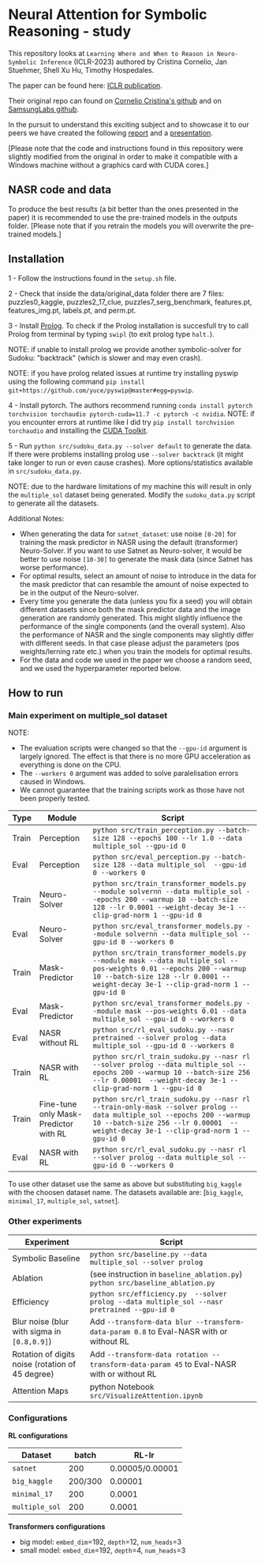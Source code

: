 #  Neural Attention for Symbolic Reasoning - study
This repository looks at ``Learning Where and When to Reason in Neuro-Symbolic Inference`` (ICLR-2023) authored by Cristina Cornelio, Jan Stuehmer, Shell Xu Hu, Timothy Hospedales.

The paper can be found here: [ICLR publication](https://openreview.net/forum?id=en9V5F8PR-).

Their original repo can found on [Cornelio Cristina's github](https://github.com/corneliocristina/NASR) and on [SamsungLabs github](https://github.com/SamsungLabs/NASR).

In the pursuit to understand this exciting subject and to showcase it to our peers we have created the following [report]() and a [presentation]().

[Please note that the code and instructions found in this repository were slightly modified from the original in order to make it compatible with a Windows machine without a graphics card with CUDA cores.]

## NASR code and data
To produce the best results (a bit better than the ones presented in the paper) it is recommended to use the pre-trained models in the outputs folder. [Please note that if you retrain the models you will overwrite the pre-trained models.]

## Installation
1 - Follow the instructions found in the ``setup.sh`` file.

2 - Check that inside the data/original_data folder there are 7 files: puzzles0_kaggle, puzzles2_17_clue, puzzles7_serg_benchmark, features.pt, features_img.pt, labels.pt, and perm.pt.

3 - Install [Prolog](https://www.swi-prolog.org/Download.html). To check if the Prolog installation is succesfull try to call Prolog from terminal by typing ``swipl`` (to exit prolog type ``halt.``).

NOTE: if unable to install prolog we provide another symbolic-solver for Sudoku: "backtrack" (which is slower and may even crash).

NOTE: if you have prolog related issues at runtime try installing pyswip using the following command ``pip install git+https://github.com/yuce/pyswip@master#egg=pyswip``.

4 - Install pytorch. The authors recommend running ``conda install pytorch torchvision torchaudio pytorch-cuda=11.7 -c pytorch -c nvidia``.
NOTE: if you encounter errors at runtime like I did try ``pip install torchvision torchaudio`` and installing the [CUDA Toolkit](https://developer.nvidia.com/cuda-downloads?target_os=Windows).

5 - Run ``python src/sudoku_data.py --solver default`` to generate the data. If there were problems installing prolog use ``--solver backtrack`` (it might take longer to run or even cause crashes). More options/statistics available in ``src/sudoku_data.py``.

NOTE: due to the hardware limitations of my machine this will result in only the ``multiple_sol`` dataset being generated. Modify the ``sudoku_data.py`` script to generate all the datasets. 

Additional Notes:

* When generating the data for `satnet_dataset`: use noise `[0-20]` for training the mask predictor in NASR using the default (transformer) Neuro-Solver. If you want to use Satnet as Neuro-solver, it would be better to use noise `[10-30]` to generate the mask data (since Satnet has worse performance).
* For optimal results, select an amount of noise to introduce in the data for the mask predictor that can resamble the amount of noise expected to be in the output of the Neuro-solver.
* Every time you generate the data (unless you fix a seed) you will obtain different datasets since both the mask predictor data and the image generation are randomly generated. This might slightly influence the performance of the single components (and the overall system). Also the performance of NASR and the single components may slightly differ with different seeds. In that case please adjust the parameters (pos weights/lerning rate etc.) when you train the models for optimal results.
* For the data and code we used in the paper we choose a random seed, and we used the hyperparameter reported below.

## How to run

### Main experiment on multiple_sol dataset

NOTE: 
* The evaluation scripts were changed so that the ``--gpu-id`` argument is largely ignored. The effect is that there is no more GPU acceleration as everything is done on the CPU.
* The ``--workers 0`` argument was added to solve paralelisation errors caused in Windows.
* We cannot guarantee that the training scripts work as those have not been properly tested.

| Type | Module | Script |
| --- | --- | --- |
| Train  | Perception | `python src/train_perception.py --batch-size 128 --epochs 100 --lr 1.0 --data multiple_sol --gpu-id 0` |
| Eval  | Perception  | `python src/eval_perception.py --batch-size 128 --data multiple_sol  --gpu-id 0 --workers 0` |
| Train  | Neuro-Solver | `python src/train_transformer_models.py --module solvernn --data multiple_sol --epochs 200 --warmup 10 --batch-size 128 --lr 0.0001 --weight-decay 3e-1 --clip-grad-norm 1 --gpu-id 0` |
| Eval  | Neuro-Solver | `python src/eval_transformer_models.py --module solvernn --data multiple_sol --gpu-id 0 --workers 0` |
| Train  | Mask-Predictor | `python src/train_transformer_models.py --module mask --data multiple_sol --pos-weights 0.01 --epochs 200 --warmup 10 --batch-size 128 --lr 0.0001 --weight-decay 3e-1 --clip-grad-norm 1 --gpu-id 0` |
| Eval | Mask-Predictor | `python src/eval_transformer_models.py --module mask --pos-weights 0.01 --data multiple_sol --gpu-id 0 --workers 0`|
| Eval | NASR without RL| `python src/rl_eval_sudoku.py --nasr pretrained --solver prolog --data multiple_sol --gpu-id 0 --workers 0`|
| Train | NASR with RL | `python src/rl_train_sudoku.py --nasr rl --solver prolog --data multiple_sol --epochs 200 --warmup 10 --batch-size 256 --lr 0.00001  --weight-decay 3e-1 --clip-grad-norm 1 --gpu-id 0`|
| Train | Fine-tune only Mask-Predictor with RL | `python src/rl_train_sudoku.py --nasr rl --train-only-mask --solver prolog --data multiple_sol --epochs 200 --warmup 10 --batch-size 256 --lr 0.00001  --weight-decay 3e-1 --clip-grad-norm 1 --gpu-id 0`|
| Eval | NASR with RL  |`python src/rl_eval_sudoku.py --nasr rl --solver prolog --data multiple_sol --gpu-id 0 --workers 0` |

To use other dataset use the same as above but substituting `big_kaggle` with the choosen dataset name.
The datasets available are: [`big_kaggle`, `minimal_17`, `multiple_sol`, `satnet`].

### Other experiments

| Experiment | Script |
| --- | --- |
| Symbolic Baseline | `python src/baseline.py --data multiple_sol --solver prolog` |
| Ablation | (see instruction in `baseline_ablation.py`) `python src/baseline_ablation.py` |
| Efficiency | `python src/efficiency.py  --solver prolog --data multiple_sol --nasr pretrained --gpu-id 0` |
| Blur noise (blur with sigma in `[0.8,0.9]`) | Add `--transform-data blur --transform-data-param 0.8` to Eval-NASR with or without RL |
| Rotation of digits noise (rotation of 45 degree) | Add `--transform-data rotation --transform-data-param 45`  to Eval-NASR with or without RL |
| Attention Maps | python Notebook `src/VisualizeAttention.ipynb`|


### Configurations

**RL configurations**

| Dataset | batch | RL-lr |
| --- |---| --- |
| `satnet` | 200 | 0.00005/0.00001 |
| `big_kaggle` | 200/300 | 0.00001 |
| `minimal_17` | 200 | 0.0001 |
| `multiple_sol` | 200 | 0.0001 |

**Transformers configurations**

* big model: `embed_dim`=192, `depth`=12, `num_heads`=3
* small model: `embed_dim`=192, `depth`=4, `num_heads`=3




